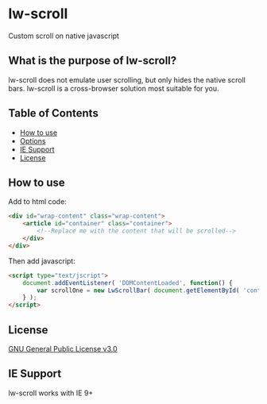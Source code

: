 # lw-scroll

Custom scroll on native javascript

## What is the purpose of lw-scroll?

lw-scroll does not emulate user scrolling, but only hides the native scroll bars.
lw-scroll is a cross-browser solution most suitable for you.

## Table of Contents

* [How to use](#how-to-use)
* [Options](#options)
* [IE Support](#ie-support)
* [License](#license)

## How to use

Add to html code:
```html
<div id="wrap-content" class="wrap-content">
    <article id="container" class="container">
        <!--Replace me with the content that will be scrolled-->
    </div>
</div>
```

Then add javascript:
```html
<script type="text/jscript">
    document.addEventListener( 'DOMContentLoaded', function() {
        var scrollOne = new LwScrollBar( document.getElementById( 'container' ) );
    } );
</script>
```

## License

[GNU General Public License v3.0](LICENSE)

## IE Support

lw-scroll works with IE 9+
